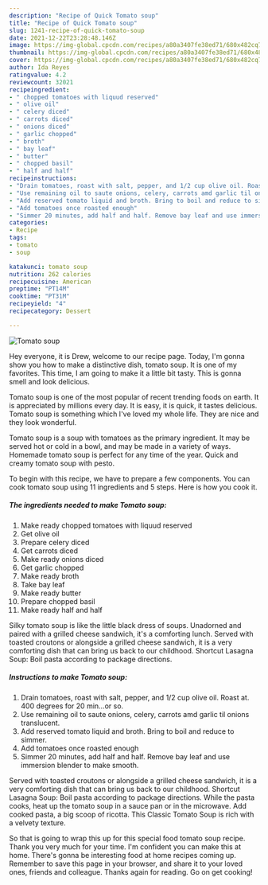 ```yaml
---
description: "Recipe of Quick Tomato soup"
title: "Recipe of Quick Tomato soup"
slug: 1241-recipe-of-quick-tomato-soup
date: 2021-12-22T23:28:48.146Z
image: https://img-global.cpcdn.com/recipes/a80a3407fe38ed71/680x482cq70/tomato-soup-recipe-main-photo.jpg
thumbnail: https://img-global.cpcdn.com/recipes/a80a3407fe38ed71/680x482cq70/tomato-soup-recipe-main-photo.jpg
cover: https://img-global.cpcdn.com/recipes/a80a3407fe38ed71/680x482cq70/tomato-soup-recipe-main-photo.jpg
author: Ida Reyes
ratingvalue: 4.2
reviewcount: 32021
recipeingredient:
- " chopped tomatoes with liquud reserved"
- " olive oil"
- " celery diced"
- " carrots diced"
- " onions diced"
- " garlic chopped"
- " broth"
- " bay leaf"
- " butter"
- " chopped basil"
- " half and half"
recipeinstructions:
- "Drain tomatoes, roast with salt, pepper, and 1/2 cup olive oil. Roast at. 400 degrees for 20 min...or so."
- "Use remaining oil to saute onions, celery, carrots amd garlic til onions translucent."
- "Add reserved tomato liquid and broth. Bring to boil and reduce to simmer."
- "Add tomatoes once roasted enough"
- "Simmer 20 minutes, add half and half. Remove bay leaf and use immersion blender to make smooth."
categories:
- Recipe
tags:
- tomato
- soup

katakunci: tomato soup 
nutrition: 262 calories
recipecuisine: American
preptime: "PT14M"
cooktime: "PT31M"
recipeyield: "4"
recipecategory: Dessert

---
```



![Tomato soup](https://img-global.cpcdn.com/recipes/a80a3407fe38ed71/680x482cq70/tomato-soup-recipe-main-photo.jpg)

Hey everyone, it is Drew, welcome to our recipe page. Today, I'm gonna show you how to make a distinctive dish, tomato soup. It is one of my favorites. This time, I am going to make it a little bit tasty. This is gonna smell and look delicious.

Tomato soup is one of the most popular of recent trending foods on earth. It is appreciated by millions every day. It is easy, it is quick, it tastes delicious. Tomato soup is something which I've loved my whole life. They are nice and they look wonderful.

Tomato soup is a soup with tomatoes as the primary ingredient. It may be served hot or cold in a bowl, and may be made in a variety of ways. Homemade tomato soup is perfect for any time of the year. Quick and creamy tomato soup with pesto.


To begin with this recipe, we have to prepare a few components. You can cook tomato soup using 11 ingredients and 5 steps. Here is how you cook it.

<!--inarticleads1-->

##### The ingredients needed to make Tomato soup:

1. Make ready  chopped tomatoes with liquud reserved
1. Get  olive oil
1. Prepare  celery diced
1. Get  carrots diced
1. Make ready  onions diced
1. Get  garlic chopped
1. Make ready  broth
1. Take  bay leaf
1. Make ready  butter
1. Prepare  chopped basil
1. Make ready  half and half


Silky tomato soup is like the little black dress of soups. Unadorned and paired with a grilled cheese sandwich, it&#39;s a comforting lunch. Served with toasted croutons or alongside a grilled cheese sandwich, it is a very comforting dish that can bring us back to our childhood. Shortcut Lasagna Soup: Boil pasta according to package directions. 

<!--inarticleads2-->

##### Instructions to make Tomato soup:

1. Drain tomatoes, roast with salt, pepper, and 1/2 cup olive oil. Roast at. 400 degrees for 20 min...or so.
1. Use remaining oil to saute onions, celery, carrots amd garlic til onions translucent.
1. Add reserved tomato liquid and broth. Bring to boil and reduce to simmer.
1. Add tomatoes once roasted enough
1. Simmer 20 minutes, add half and half. Remove bay leaf and use immersion blender to make smooth.


Served with toasted croutons or alongside a grilled cheese sandwich, it is a very comforting dish that can bring us back to our childhood. Shortcut Lasagna Soup: Boil pasta according to package directions. While the pasta cooks, heat up the tomato soup in a sauce pan or in the microwave. Add cooked pasta, a big scoop of ricotta. This Classic Tomato Soup is rich with a velvety texture. 

So that is going to wrap this up for this special food tomato soup recipe. Thank you very much for your time. I'm confident you can make this at home. There's gonna be interesting food at home recipes coming up. Remember to save this page in your browser, and share it to your loved ones, friends and colleague. Thanks again for reading. Go on get cooking!
